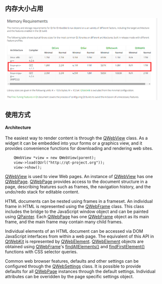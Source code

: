 ## 内存大小占用

![image-20220223203659585](https://raw.githubusercontent.com/mowang111/image-hosting/master/typora_images/image-20220223203659585.png)

## 使用方式

#### Architecture

The easiest way to render content is through the [QWebView](https://doc.qt.io/archives/qt-4.8/qwebview.html) class. As a widget it can be embedded into your forms or a graphics view, and it provides convenience functions for downloading and rendering web sites.

```
    QWebView *view = new QWebView(parent);
    view->load(QUrl("http://qt-project.org"));
    view->show();
```

[QWebView](https://doc.qt.io/archives/qt-4.8/qwebview.html) is used to view Web pages. An instance of [QWebView](https://doc.qt.io/archives/qt-4.8/qwebview.html) has one [QWebPage](https://doc.qt.io/archives/qt-4.8/qwebpage.html). [QWebPage](https://doc.qt.io/archives/qt-4.8/qwebpage.html) provides access to the document structure in a page, describing features such as frames, the navigation history, and the undo/redo stack for editable content.

HTML documents can be nested using frames in a frameset. An individual frame in HTML is represented using the [QWebFrame](https://doc.qt.io/archives/qt-4.8/qwebframe.html) class. This class includes the bridge to the JavaScript window object and can be painted using [QPainter](https://doc.qt.io/archives/qt-4.8/porting4.html#qpainter). Each [QWebPage](https://doc.qt.io/archives/qt-4.8/qwebpage.html) has one [QWebFrame](https://doc.qt.io/archives/qt-4.8/qwebframe.html) object as its main frame, and the main frame may contain many child frames.

Individual elements of an HTML document can be accessed via DOM JavaScript interfaces from within a web page. The equivalent of this API in [QtWebKit](https://doc.qt.io/archives/qt-4.8/qtwebkit-module.html) is represented by [QWebElement](https://doc.qt.io/archives/qt-4.8/qtwebkit-bridge.html#qwebelement). [QWebElement](https://doc.qt.io/archives/qt-4.8/qtwebkit-bridge.html#qwebelement) objects are obtained using [QWebFrame](https://doc.qt.io/archives/qt-4.8/qwebframe.html)'s [findAllElements()](https://doc.qt.io/archives/qt-4.8/qwebframe.html#findAllElements) and [findFirstElement()](https://doc.qt.io/archives/qt-4.8/qwebframe.html#findFirstElement) functions with CSS selector queries.

Common web browser features, defaults and other settings can be configured through the [QWebSettings](https://doc.qt.io/archives/qt-4.8/qwebsettings.html) class. It is possible to provide defaults for all [QWebPage](https://doc.qt.io/archives/qt-4.8/qwebpage.html) instances through the default settings. Individual attributes can be overidden by the page specific settings object.